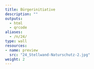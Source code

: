 ```yaml
---
title: Bürgerinitiative
description: ""
outputs:
  - html
  - qrcode
aliases:
  - /n/24/
type: wall
resources:
- name: preview
  src: "24_Stellwand-Naturschutz-2.jpg"
weight: 2
---
```

